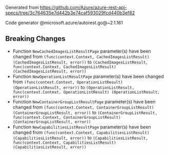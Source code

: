Generated from https://github.com/Azure/azure-rest-api-specs/tree/3c764635e7d442b3e74caf593029fcd440b3ef82

Code generator @microsoft.azure/autorest.go@~2.1.161

## Breaking Changes

- Function `NewCachedImagesListResultPage` parameter(s) have been changed from `(func(context.Context, CachedImagesListResult) (CachedImagesListResult, error))` to `(CachedImagesListResult, func(context.Context, CachedImagesListResult) (CachedImagesListResult, error))`
- Function `NewOperationListResultPage` parameter(s) have been changed from `(func(context.Context, OperationListResult) (OperationListResult, error))` to `(OperationListResult, func(context.Context, OperationListResult) (OperationListResult, error))`
- Function `NewContainerGroupListResultPage` parameter(s) have been changed from `(func(context.Context, ContainerGroupListResult) (ContainerGroupListResult, error))` to `(ContainerGroupListResult, func(context.Context, ContainerGroupListResult) (ContainerGroupListResult, error))`
- Function `NewCapabilitiesListResultPage` parameter(s) have been changed from `(func(context.Context, CapabilitiesListResult) (CapabilitiesListResult, error))` to `(CapabilitiesListResult, func(context.Context, CapabilitiesListResult) (CapabilitiesListResult, error))`
